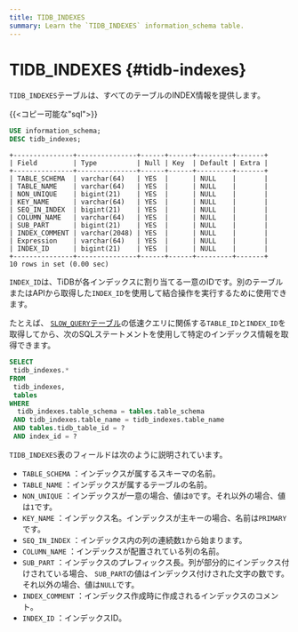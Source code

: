 ```yaml
---
title: TIDB_INDEXES
summary: Learn the `TIDB_INDEXES` information_schema table.
---
```


# TIDB_INDEXES {#tidb-indexes}

`TIDB_INDEXES`テーブルは、すべてのテーブルのINDEX情報を提供します。

{{&lt;コピー可能な&quot;sql&quot;&gt;}}

```sql
USE information_schema;
DESC tidb_indexes;
```

```
+---------------+---------------+------+------+---------+-------+
| Field         | Type          | Null | Key  | Default | Extra |
+---------------+---------------+------+------+---------+-------+
| TABLE_SCHEMA  | varchar(64)   | YES  |      | NULL    |       |
| TABLE_NAME    | varchar(64)   | YES  |      | NULL    |       |
| NON_UNIQUE    | bigint(21)    | YES  |      | NULL    |       |
| KEY_NAME      | varchar(64)   | YES  |      | NULL    |       |
| SEQ_IN_INDEX  | bigint(21)    | YES  |      | NULL    |       |
| COLUMN_NAME   | varchar(64)   | YES  |      | NULL    |       |
| SUB_PART      | bigint(21)    | YES  |      | NULL    |       |
| INDEX_COMMENT | varchar(2048) | YES  |      | NULL    |       |
| Expression    | varchar(64)   | YES  |      | NULL    |       |
| INDEX_ID      | bigint(21)    | YES  |      | NULL    |       |
+---------------+---------------+------+------+---------+-------+
10 rows in set (0.00 sec)
```

`INDEX_ID`は、TiDBが各インデックスに割り当てる一意のIDです。別のテーブルまたはAPIから取得した`INDEX_ID`を使用して結合操作を実行するために使用できます。

たとえば、 [`SLOW_QUERY`テーブル](/information-schema/information-schema-slow-query.md)の低速クエリに関係する`TABLE_ID`と`INDEX_ID`を取得してから、次のSQLステートメントを使用して特定のインデックス情報を取得できます。

```sql
SELECT
 tidb_indexes.*
FROM
 tidb_indexes,
 tables
WHERE
  tidb_indexes.table_schema = tables.table_schema
 AND tidb_indexes.table_name = tidb_indexes.table_name
 AND tables.tidb_table_id = ?
 AND index_id = ?
```

`TIDB_INDEXES`表のフィールドは次のように説明されています。

-   `TABLE_SCHEMA` ：インデックスが属するスキーマの名前。
-   `TABLE_NAME` ：インデックスが属するテーブルの名前。
-   `NON_UNIQUE` ：インデックスが一意の場合、値は`0`です。それ以外の場合、値は`1`です。
-   `KEY_NAME` ：インデックス名。インデックスが主キーの場合、名前は`PRIMARY`です。
-   `SEQ_IN_INDEX` ：インデックス内の列の連続数`1`から始まります。
-   `COLUMN_NAME` ：インデックスが配置されている列の名前。
-   `SUB_PART` ：インデックスのプレフィックス長。列が部分的にインデックス付けされている場合、 `SUB_PART`の値はインデックス付けされた文字の数です。それ以外の場合、値は`NULL`です。
-   `INDEX_COMMENT` ：インデックス作成時に作成されるインデックスのコメント。
-   `INDEX_ID` ：インデックスID。
